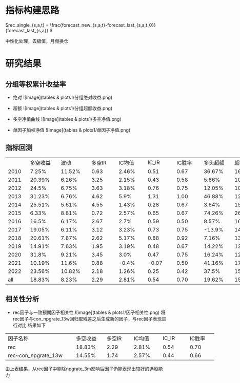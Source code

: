 # 指标构建思路

$rec\_single_{s,a,t} = \frac{forecast\_new_{s,a,t}-forecast\_last_{s,a,t_0}}{forecast\_last_{s,a}} $

中性化处理，去极值，月频换仓

# 研究结果
## 分组等权累计收益率

- 绝对
![image](tables & plots1/分组绝对收益.png)

- 超额
![image](tables & plots1/分组超额收益.png)

- 多空净值曲线
![image](tables & plots1/多空净值.png)

- 单因子加权净值
![image](tables & plots1/单因子净值.png)


## 指标回测
<table width="1116" border="0" cellpadding="0" cellspacing="0" style='width:669.60pt;border-collapse:collapse;table-layout:fixed;'>
<col width="81" style='width:48.60pt;'/>
<col width="115" span="9" class="xl65" style='mso-width-source:userset;mso-width-alt:3364;'/>
<tr height="24" style='height:14.40pt;'>
<td height="24" width="81" style='height:14.40pt;width:48.60pt;'></td>
<td class="xl66" width="115" style='width:69.00pt;' x:str>&#22810;&#31354;&#25910;&#30410;</td>
<td class="xl66" width="115" style='width:69.00pt;' x:str>&#27874;&#21160;</td>
<td class="xl66" width="115" style='width:69.00pt;' x:str>&#22810;&#31354;IR</td>
<td class="xl66" width="115" style='width:69.00pt;' x:str>IC&#22343;&#20540;</td>
<td class="xl66" width="115" style='width:69.00pt;' x:str>IC_IR</td>
<td class="xl66" width="115" style='width:69.00pt;' x:str>IC&#32988;&#29575;</td>
<td class="xl66" width="115" style='width:69.00pt;' x:str>&#22810;&#22836;&#36229;&#39069;</td>
<td class="xl66" width="115" style='width:69.00pt;' x:str>&#36229;&#39069;&#27874;&#21160;</td>
<td class="xl66" width="115" style='width:69.00pt;' x:str>&#22799;&#26222;&#27604;&#29575;</td>
</tr>
<tr height="24" style='height:14.40pt;'>
<td class="xl66" height="24" style='height:14.40pt;' x:str>2010</td>
<td class="xl65" x:str>7.25%</td>
<td class="xl65" x:str>11.52%</td>
<td class="xl67" x:num="0.62959557901934704">0.63<span style='mso-spacerun:yes;'>&nbsp;</span></td>
<td class="xl65" x:str>2.46%</td>
<td class="xl67" x:num="0.50699407043234301">0.51<span style='mso-spacerun:yes;'>&nbsp;</span></td>
<td class="xl67" x:num="0.66666666666666696">0.67<span style='mso-spacerun:yes;'>&nbsp;</span></td>
<td class="xl65" x:str>36.67%</td>
<td class="xl65" x:str>16.07%</td>
<td class="xl69" x:num="2.28152631473972">2.28<span style='mso-spacerun:yes;'>&nbsp;</span></td>
</tr>
<tr height="24" style='height:14.40pt;'>
<td class="xl66" height="24" style='height:14.40pt;' x:str>2011</td>
<td class="xl65" x:str>20.39%</td>
<td class="xl65" x:str>6.26%</td>
<td class="xl67" x:num="3.2547025059186199">3.25<span style='mso-spacerun:yes;'>&nbsp;</span></td>
<td class="xl65" x:str>2.15%</td>
<td class="xl67" x:num="0.43060943961700998">0.43<span style='mso-spacerun:yes;'>&nbsp;</span></td>
<td class="xl67" x:num="0.58333333333333304">0.58<span style='mso-spacerun:yes;'>&nbsp;</span></td>
<td class="xl65" x:str>5.66%</td>
<td class="xl65" x:str>10.28%</td>
<td class="xl69" x:num="0.55093851270973204">0.55<span style='mso-spacerun:yes;'>&nbsp;</span></td>
</tr>
<tr height="24" style='height:14.40pt;'>
<td class="xl66" height="24" style='height:14.40pt;' x:str>2012</td>
<td class="xl65" x:str>24.5%</td>
<td class="xl65" x:str>6.75%</td>
<td class="xl67" x:num="3.63088093385517">3.63<span style='mso-spacerun:yes;'>&nbsp;</span></td>
<td class="xl65" x:str>3.18%</td>
<td class="xl67" x:num="0.75580804389823697">0.76<span style='mso-spacerun:yes;'>&nbsp;</span></td>
<td class="xl67" x:num="0.75">0.75<span style='mso-spacerun:yes;'>&nbsp;</span></td>
<td class="xl65" x:str>12.05%</td>
<td class="xl65" x:str>10.32%</td>
<td class="xl69" x:num="1.16777615996117">1.17<span style='mso-spacerun:yes;'>&nbsp;</span></td>
</tr>
<tr height="24" style='height:14.40pt;'>
<td class="xl66" height="24" style='height:14.40pt;' x:str>2013</td>
<td class="xl65" x:str>31.23%</td>
<td class="xl65" x:str>6.76%</td>
<td class="xl67" x:num="4.62040392495196">4.62<span style='mso-spacerun:yes;'>&nbsp;</span></td>
<td class="xl65" x:str>5.9%</td>
<td class="xl67" x:num="1.30621104274886">1.31<span style='mso-spacerun:yes;'>&nbsp;</span></td>
<td class="xl67" x:num="1.">1.00<span style='mso-spacerun:yes;'>&nbsp;</span></td>
<td class="xl65" x:str>46.88%</td>
<td class="xl65" x:str>12.98%</td>
<td class="xl69" x:num="3.6119305172805198">3.61<span style='mso-spacerun:yes;'>&nbsp;</span></td>
</tr>
<tr height="24" style='height:14.40pt;'>
<td class="xl66" height="24" style='height:14.40pt;' x:str>2014</td>
<td class="xl65" x:str>25.51%</td>
<td class="xl65" x:str>5.61%</td>
<td class="xl67" x:num="4.5451814221145499">4.55<span style='mso-spacerun:yes;'>&nbsp;</span></td>
<td class="xl65" x:str>1.43%</td>
<td class="xl67" x:num="0.27772201326568102">0.28<span style='mso-spacerun:yes;'>&nbsp;</span></td>
<td class="xl67" x:num="0.66666666666666696">0.67<span style='mso-spacerun:yes;'>&nbsp;</span></td>
<td class="xl65" x:str>3.64%</td>
<td class="xl65" x:str>15.3%</td>
<td class="xl69" x:num="0.23801779942564">0.24<span style='mso-spacerun:yes;'>&nbsp;</span></td>
</tr>
<tr height="24" style='height:14.40pt;'>
<td class="xl66" height="24" style='height:14.40pt;' x:str>2015</td>
<td class="xl65" x:str>6.33%</td>
<td class="xl65" x:str>8.81%</td>
<td class="xl67" x:num="0.71777003589363997">0.72<span style='mso-spacerun:yes;'>&nbsp;</span></td>
<td class="xl65" x:str>2.57%</td>
<td class="xl67" x:num="0.65473587000428701">0.65<span style='mso-spacerun:yes;'>&nbsp;</span></td>
<td class="xl67" x:num="0.66666666666666696">0.67<span style='mso-spacerun:yes;'>&nbsp;</span></td>
<td class="xl65" x:str>74.26%</td>
<td class="xl65" x:str>26.73%</td>
<td class="xl69" x:num="2.77786798057965">2.78<span style='mso-spacerun:yes;'>&nbsp;</span></td>
</tr>
<tr height="24" style='height:14.40pt;'>
<td class="xl66" height="24" style='height:14.40pt;' x:str>2016</td>
<td class="xl65" x:str>16.5%</td>
<td class="xl65" x:str>6.17%</td>
<td class="xl67" x:num="2.6744060788625998">2.67<span style='mso-spacerun:yes;'>&nbsp;</span></td>
<td class="xl65" x:str>2.7%</td>
<td class="xl67" x:num="0.58713153595761303">0.59<span style='mso-spacerun:yes;'>&nbsp;</span></td>
<td class="xl67" x:num="0.5">0.50<span style='mso-spacerun:yes;'>&nbsp;</span></td>
<td class="xl65" x:str>8.57%</td>
<td class="xl65" x:str>16.3%</td>
<td class="xl69" x:num="0.52557788549507301">0.53<span style='mso-spacerun:yes;'>&nbsp;</span></td>
</tr>
<tr height="24" style='height:14.40pt;'>
<td class="xl66" height="24" style='height:14.40pt;' x:str>2017</td>
<td class="xl65" x:str>19.05%</td>
<td class="xl65" x:str>6.11%</td>
<td class="xl67" x:num="3.1167450841696001">3.12<span style='mso-spacerun:yes;'>&nbsp;</span></td>
<td class="xl65" x:str>3.23%</td>
<td class="xl67" x:num="0.73210399306476803">0.73<span style='mso-spacerun:yes;'>&nbsp;</span></td>
<td class="xl67" x:num="0.75">0.75<span style='mso-spacerun:yes;'>&nbsp;</span></td>
<td class="xl65" x:str>-13.9%</td>
<td class="xl65" x:str>14.78%</td>
<td class="xl69" x:num="-0.94051231337895402">-0.94<span style='mso-spacerun:yes;'>&nbsp;</span></td>
</tr>
<tr height="24" style='height:14.40pt;'>
<td class="xl66" height="24" style='height:14.40pt;' x:str>2018</td>
<td class="xl65" x:str>20.61%</td>
<td class="xl65" x:str>7.87%</td>
<td class="xl67" x:num="2.6171612979370802">2.62<span style='mso-spacerun:yes;'>&nbsp;</span></td>
<td class="xl65" x:str>5.17%</td>
<td class="xl67" x:num="0.88377916673759505">0.88<span style='mso-spacerun:yes;'>&nbsp;</span></td>
<td class="xl67" x:num="0.91666666666666696">0.92<span style='mso-spacerun:yes;'>&nbsp;</span></td>
<td class="xl65" x:str>7.16%</td>
<td class="xl65" x:str>13.37%</td>
<td class="xl69" x:num="0.53556805932243501">0.54<span style='mso-spacerun:yes;'>&nbsp;</span></td>
</tr>
<tr height="24" style='height:14.40pt;'>
<td class="xl66" height="24" style='height:14.40pt;' x:str>2019</td>
<td class="xl65" x:str>14.91%</td>
<td class="xl65" x:str>7.63%</td>
<td class="xl67" x:num="1.95307159023665">1.95<span style='mso-spacerun:yes;'>&nbsp;</span></td>
<td class="xl65" x:str>3.19%</td>
<td class="xl67" x:num="0.48353005288907902">0.48<span style='mso-spacerun:yes;'>&nbsp;</span></td>
<td class="xl67" x:num="0.66666666666666696">0.67<span style='mso-spacerun:yes;'>&nbsp;</span></td>
<td class="xl65" x:str>14.22%</td>
<td class="xl65" x:str>12.73%</td>
<td class="xl69" x:num="1.11710692315433">1.12<span style='mso-spacerun:yes;'>&nbsp;</span></td>
</tr>
<tr height="24" style='height:14.40pt;'>
<td class="xl66" height="24" style='height:14.40pt;' x:str>2020</td>
<td class="xl65" x:str>31.8%</td>
<td class="xl65" x:str>9.21%</td>
<td class="xl67" x:num="3.4526062566795099">3.45<span style='mso-spacerun:yes;'>&nbsp;</span></td>
<td class="xl65" x:str>3.0%</td>
<td class="xl67" x:num="0.46778812716849499">0.47<span style='mso-spacerun:yes;'>&nbsp;</span></td>
<td class="xl67" x:num="0.75">0.75<span style='mso-spacerun:yes;'>&nbsp;</span></td>
<td class="xl65" x:str>16.24%</td>
<td class="xl65" x:str>12.48%</td>
<td class="xl69" x:num="1.3008479902262899">1.30<span style='mso-spacerun:yes;'>&nbsp;</span></td>
</tr>
<tr height="24" style='height:14.40pt;'>
<td class="xl66" height="24" style='height:14.40pt;' x:str>2021</td>
<td class="xl65" x:str>10.19%</td>
<td class="xl65" x:str>11.6%</td>
<td class="xl67" x:num="0.87844178446721599">0.88<span style='mso-spacerun:yes;'>&nbsp;</span></td>
<td class="xl65" x:str>-0.4%</td>
<td class="xl67" x:num="-7.3910734253372495e-002">-0.07<span style='mso-spacerun:yes;'>&nbsp;</span></td>
<td class="xl67" x:num="0.5">0.50<span style='mso-spacerun:yes;'>&nbsp;</span></td>
<td class="xl65" x:str>41.16%</td>
<td class="xl65" x:str>17.43%</td>
<td class="xl69" x:num="2.36154906246826">2.36<span style='mso-spacerun:yes;'>&nbsp;</span></td>
</tr>
<tr height="24" style='height:14.40pt;'>
<td class="xl66" height="24" style='height:14.40pt;' x:str>2022</td>
<td class="xl65" x:str>23.56%</td>
<td class="xl65" x:str>10.82%</td>
<td class="xl67" x:num="2.1778770914416001">2.18<span style='mso-spacerun:yes;'>&nbsp;</span></td>
<td class="xl65" x:str>1.26%</td>
<td class="xl67" x:num="0.25355290051148899">0.25<span style='mso-spacerun:yes;'>&nbsp;</span></td>
<td class="xl67" x:num="0.41666666666666702">0.42<span style='mso-spacerun:yes;'>&nbsp;</span></td>
<td class="xl65" x:str>37.5%</td>
<td class="xl65" x:str>15.14%</td>
<td class="xl69" x:num="2.4761507678771801">2.48<span style='mso-spacerun:yes;'>&nbsp;</span></td>
</tr>
<tr height="24" style='height:14.40pt;'>
<td class="xl66" height="24" style='height:14.40pt;' x:str>all</td>
<td class="xl68" x:num="0.1883">18.83%</td>
<td class="xl68" x:num="8.2299999999999998e-002">8.23%</td>
<td class="xl67" x:num="2.2879860000000001">2.29<span style='mso-spacerun:yes;'>&nbsp;</span></td>
<td class="xl68" x:num="2.81e-002">2.81%</td>
<td class="xl67" x:num="0.54441949000000001">0.54<span style='mso-spacerun:yes;'>&nbsp;</span></td>
<td class="xl67" x:num="0.70198669999999996">0.70<span style='mso-spacerun:yes;'>&nbsp;</span></td>
<td class="xl68" x:num="0.19620000000000001">19.62%</td>
<td class="xl68" x:num="0.1547">15.47%</td>
<td class="xl69" x:num="1.2681055299999999">1.27<span style='mso-spacerun:yes;'>&nbsp;</span></td>
</tr>
</table>

## 相关性分析
- rec因子与一致预期因子相关性
![image](tables & plots1/因子相关性.png)
将rec因子与con_npgrate_13w回归取残差之后生成新的因子，与rec因子表现进行对比
结果如下
<table width="815" border="0" cellpadding="0" cellspacing="0" style='width:489.00pt;border-collapse:collapse;table-layout:fixed;'>
<col width="240" style='mso-width-source:userset;mso-width-alt:7021;'/>
<col width="115" span="5" style='mso-width-source:userset;mso-width-alt:3364;'/>
<tr height="24" style='height:14.40pt;'>
   <td class="xl65" height="24" width="240" style='height:14.40pt;width:144.00pt;' x:str>&#22240;&#23376;&#21517;&#31216;</td>
   <td class="xl65" width="115" style='width:69.00pt;' x:str>&#22810;&#31354;&#25910;&#30410;</td>
   <td class="xl65" width="115" style='width:69.00pt;' x:str>&#22810;&#31354;IR</td>
   <td class="xl65" width="115" style='width:69.00pt;' x:str>IC&#22343;&#20540;</td>
   <td class="xl65" width="115" style='width:69.00pt;' x:str>IC_IR</td>
   <td class="xl65" width="115" style='width:69.00pt;' x:str>IC&#32988;&#29575;</td>
</tr>
<tr height="24" style='height:14.40pt;'>
   <td class="xl66" height="24" style='height:14.40pt;' x:str>rec</td>
   <td class="xl67" x:num="0.1883">18.83%</td>
   <td class="xl68" x:num="2.2879860000000001">2.29<span style='mso-spacerun:yes;'>&nbsp;</span></td>
   <td class="xl67" x:num="2.81e-002">2.81%</td>
   <td class="xl68" x:num="0.54441949000000001">0.54<span style='mso-spacerun:yes;'>&nbsp;</span></td>
   <td class="xl68" x:num="0.70198669999999996">0.70<span style='mso-spacerun:yes;'>&nbsp;</span></td>
</tr>
<tr height="24" style='height:14.40pt;'>
   <td class="xl65" height="24" style='height:14.40pt;' x:str>rec~con_npgrate_13w</td>
   <td class="xl67" x:num="0.14549999999999999">14.55%</td>
   <td class="xl69" x:num="1.7363977844926">1.74<span style='mso-spacerun:yes;'>&nbsp;</span></td>
   <td class="xl67" x:num="2.5700000000000001e-002">2.57%</td>
   <td class="xl68" x:num="0.44135442262640101">0.44<span style='mso-spacerun:yes;'>&nbsp;</span></td>
   <td class="xl68" x:num="0.66225164999999997">0.66<span style='mso-spacerun:yes;'>&nbsp;</span></td>
</tr>
<![if supportMisalignedColumns]>
   <tr width="0" style='display:none;'>
   <td width="240" style='width:144;'></td>
   <td width="115" style='width:69;'></td>
   </tr>
<![endif]>
</table>

由上表结果，从rec因子中剔除npgrate_3m影响后因子仍能表现出较好的选股能力
